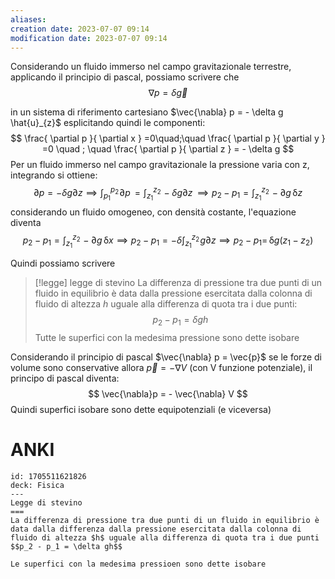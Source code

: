 ```yaml
---
aliases: 
creation date: 2023-07-07 09:14
modification date: 2023-07-07 09:14
---
```


Considerando un fluido immerso nel campo gravitazionale terrestre, applicando il principio di pascal, possiamo scrivere che
$$ \nabla p = \delta \vec{g} $$

in un sistema di riferimento cartesiano
$\vec{\nabla} p = - \delta g \hat{u}_{z}$
esplicitando quindi le componenti:
$$ \frac{ \partial p }{ \partial x } =0\quad;\quad \frac{ \partial p }{ \partial y } =0 \quad ; \quad \frac{ \partial p }{ \partial z } = - \delta g $$
Per un fluido immerso nel campo gravitazionale la pressione varia con z, integrando si ottiene:
$$ \partial p = -\delta g \partial z \implies \int _{p_{1}} ^{p_{2}}\! \partial p\, = \int _{z_{1}}^{z_{2}} \!- \delta g \partial z\, \implies p_{2} - p_{1} = \int _{z_{1}}^{z_{2}} \!- \partial g \, \mathrm{\delta}z    $$
considerando un fluido omogeneo, con densità costante, l'equazione diventa
$$ p_{2} - p_{1} = \int _{z_{1}}^{z_{2}} \!-\partial g \, \mathrm{\delta}x \implies p_{2} - p_{1} = -\delta \int _{z_{1}}^{z_{2}} \!g \partial z \implies p_{2}-p_{1} = \, \mathrm{\delta}g(z_{1}-z_{2})   $$

Quindi possiamo scrivere
>[!legge] legge di stevino
>La differenza di pressione tra due punti di un fluido in equilibrio è data dalla pressione esercitata dalla colonna di fluido di altezza $h$ uguale alla differenza di quota tra i due punti:
>$$ p_{2} - p_{1} = \delta gh $$
>Tutte le superfici con la medesima pressione sono dette isobare

Considerando il principio di pascal
$\vec{\nabla} p = \vec{p}$
se le forze di volume sono conservative allora $\vec{p} = - \nabla V$ (con V funzione potenziale), il principo di pascal diventa:
$$ \vec{\nabla}p = - \vec{\nabla} V $$
Quindi superfici isobare sono dette equipotenziali (e viceversa)

# ANKI

```anki
id: 1705511621826
deck: Fisica
---
Legge di stevino
===
La differenza di pressione tra due punti di un fluido in equilibrio è data dalla differenza dalla pressione esercitata dalla colonna di fluido di altezza $h$ uguale alla differenza di quota tra i due punti $$p_2 - p_1 = \delta gh$$

Le superfici con la medesima pressioen sono dette isobare
```

